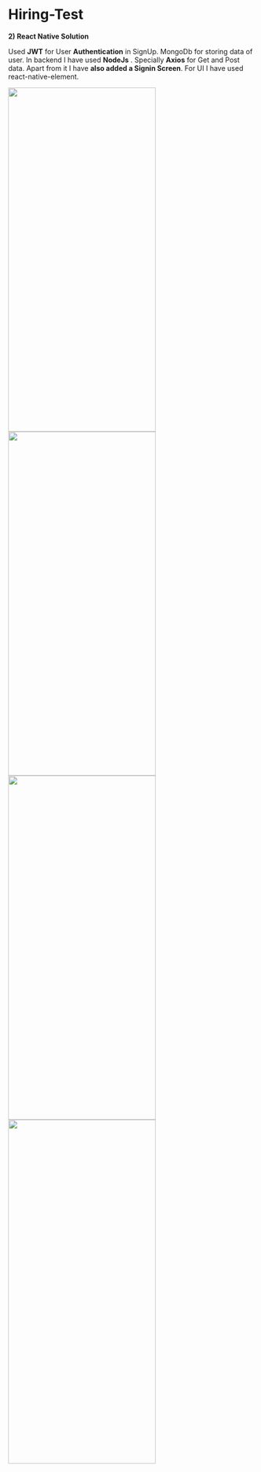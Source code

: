 # Hiring-Test

**2) React Native Solution**

Used **JWT** for User **Authentication** in SignUp.
MongoDb for storing data of user.
In backend I have used **NodeJs** .
Specially **Axios** for Get and Post data.
Apart from it I have **also added a Signin Screen**.
For UI I have used react-native-element.


<img src="https://user-images.githubusercontent.com/79198069/169094062-d357955d-dec5-4406-8f0a-806547436d4b.jpeg" height="700" width="300" >
<img src="https://user-images.githubusercontent.com/79198069/169094066-7659d6be-261e-4da3-8491-6b9bd1e706f5.jpeg" height="700" width="300" >
<img src="https://user-images.githubusercontent.com/79198069/169094077-a1e8cff4-9d45-4790-9723-29f4809af248.jpeg" height="700" width="300" >
<img src="https://user-images.githubusercontent.com/79198069/169094544-860ab7b1-ab2d-4c2f-9f59-351df489ae9e.jpeg" height="700" width="300" >
